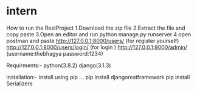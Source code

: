 # intern
How to run the RestProject 1.Download the zip file 
2.Extract the file and copy paste
3.Open an editor and run python manage.py runserver
4.open postman and paste http://127.0.0.1:8000/users/ (for register yourself) http://127.0.0.1:8000/users/login/ (for login ) 
http://127.0.0.1:8000/admin/ (username:thebhagya password:1234)

Requirments:- python(3.8.2) django(3.1.3)

installation:- 
install using pip ...
pip install djangorestframework 
pip install Serializers 
